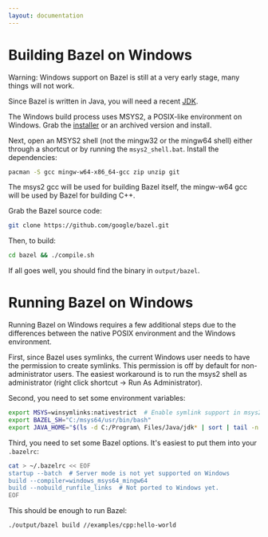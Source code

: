 ```yaml
---
layout: documentation
---
```


Building Bazel on Windows
=========================

Warning: Windows support on Bazel is still at a very early stage, many things
will not work.

Since Bazel is written in Java, you will need a recent
[JDK](http://www.oracle.com/technetwork/java/javase/downloads/index.html).

The Windows build process uses MSYS2, a POSIX-like environment on Windows. Grab
the [installer](http://sourceforge.net/projects/msys2/files/Base/x86_64/)
or an archived version and install.

Next, open an MSYS2 shell (not the mingw32 or the mingw64 shell) either through
a shortcut or by running the `msys2_shell.bat`. Install the dependencies:

```bash
pacman -S gcc mingw-w64-x86_64-gcc zip unzip git
```

The msys2 gcc will be used for building Bazel itself, the mingw-w64 gcc will
be used by Bazel for building C++.

Grab the Bazel source code:

```bash
git clone https://github.com/google/bazel.git
```

Then, to build:

```bash
cd bazel && ./compile.sh
```

If all goes well, you should find the binary in `output/bazel`.


Running Bazel on Windows
========================

Running Bazel on Windows requires a few additional steps due to the differences
between the native POSIX environment and the Windows environment.

First, since Bazel uses symlinks, the current Windows user needs to have the
permission to create symlinks. This permission is off by default for
non-administrator users. The easiest workaround is to run the msys2 shell
as administrator (right click shortcut -> Run As Administrator).

Second, you need to set some environment variables:

```bash
export MSYS=winsymlinks:nativestrict  # Enable symlink support in msys2.
export BAZEL_SH="C:/msys64/usr/bin/bash"
export JAVA_HOME="$(ls -d C:/Program\ Files/Java/jdk* | sort | tail -n 1)"
```

Third, you need to set some Bazel options. It's easiest to put them into your
`.bazelrc`:

```bash
cat > ~/.bazelrc << EOF
startup --batch  # Server mode is not yet supported on Windows
build --compiler=windows_msys64_mingw64
build --nobuild_runfile_links  # Not ported to Windows yet.
EOF
```

This should be enough to run Bazel:

```bash
./output/bazel build //examples/cpp:hello-world
```
